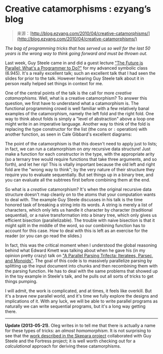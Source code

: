 <!--yml
category: 未分类
date: 2024-07-01 18:18:21
-->

# Creative catamorphisms : ezyang’s blog

> 来源：[http://blog.ezyang.com/2010/04/creative-catamorphisms/](http://blog.ezyang.com/2010/04/creative-catamorphisms/)

*The bag of programming tricks that has served us so well for the last 50 years is the wrong way to think going forward and must be thrown out.*

Last week, Guy Steele came in and did a guest lecture ["The Future is Parallel: What's a Programmer to Do?"](http://groups.csail.mit.edu/mac/users/gjs/6.945/readings/MITApril2009Steele.pdf) for my advanced symbolic class (6.945). It's a really excellent talk; such an excellent talk that I had seen the slides for prior to the talk. However hearing Guy Steele talk about it in person really helped set things in context for me.

One of the central points of the talk is the call for more *creative catamorphisms.* Well, what is a creative catamorphism? To answer this question, we first have to understand what a catamorphism is. The functional programming crowd is well familiar with a few relatively banal examples of the catamorphism, namely the left fold and the right fold. One way to think about folds is simply a "level of abstraction" above a loop one might write in an imperative language. Another way to think of the fold is replacing the type constructor for the list (the cons or `:` operation) with another function, as seen in Cale Gibbard's excellent diagrams:

The point of the catamorphism is that this doesn't need to apply just to lists; in fact, we can run a catamorphism on *any* recursive data structure! Just make a function for each constructor in the type, with the appropriate arity (so a ternary tree would require functions that take three arguments, and so forth), and let her rip! This is vitally important because the old left and right fold are the "wrong way to think"; by the very nature of their structure they require you to evaluate sequentially. But set things up in a binary tree, and you can evaluate all the subtrees first before combining them at the end.

So what is a *creative* catamorphism? It's when the original recursive data structure doesn't map cleanly on to the atoms that your computation wants to deal with. The example Guy Steele discusses in his talk is the time honored task of breaking a string into its words. A string is merely a list of characters, which only lets us handle it character by character (traditional sequential), or a naive transformation into a binary tree, which only gives us efficient bisection (parallelizable). The trouble with naive bisection is that it might split in the middle of the word, so our combining function has to account for this case. How to deal with this is left as an exercise for the reader (or you can go read the slides.)

In fact, this was the critical moment when I understood the global reasoning behind what Edward Kmett was talking about when he gave his (in my opinion pretty crazy) talk on ["A Parallel Parsing Trifecta: Iteratees, Parsec, and Monoids"](http://comonad.com/reader/wp-content/uploads/2009/08/A-Parsing-Trifecta.pdf). The goal of this code is to massively parallelize parsing by splitting up the input document into chunks and then recombining them with the parsing function. He has to deal with the same problems that showed up in the toy example in Steele's talk, and he pulls out all sorts of tricks to get things pumping.

I will admit, the work is complicated, and at times, it feels like overkill. But it's a brave new parallel world, and it's time we fully explore the designs and implications of it. With any luck, we will be able to write parallel programs as naturally we can write sequential programs, but it's a long way getting there.

* * *

**Update (2013-05-21).** Oleg writes in to tell me that there is actually a name for these types of tricks: an *almost homomorphism*. It is not surprising to see that the [work described in the Skepara project](http://research.nii.ac.jp/~hu/project/skepara.html) collaborated with Guy Steele and the Fortress project; it is well worth checking out for a *calculational* approach for deriving these catamorphisms.